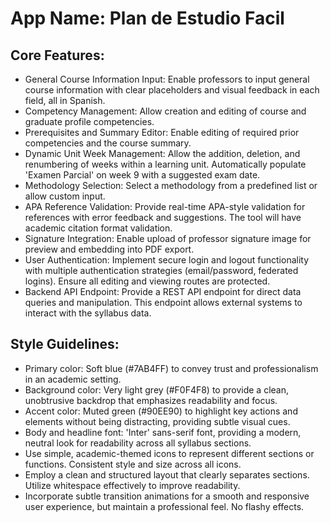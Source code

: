 # **App Name**: Plan de Estudio Facil

## Core Features:

- General Course Information Input: Enable professors to input general course information with clear placeholders and visual feedback in each field, all in Spanish.
- Competency Management: Allow creation and editing of course and graduate profile competencies.
- Prerequisites and Summary Editor: Enable editing of required prior competencies and the course summary.
- Dynamic Unit Week Management: Allow the addition, deletion, and renumbering of weeks within a learning unit. Automatically populate 'Examen Parcial' on week 9 with a suggested exam date.
- Methodology Selection: Select a methodology from a predefined list or allow custom input.
- APA Reference Validation: Provide real-time APA-style validation for references with error feedback and suggestions. The tool will have academic citation format validation.
- Signature Integration: Enable upload of professor signature image for preview and embedding into PDF export.
- User Authentication: Implement secure login and logout functionality with multiple authentication strategies (email/password, federated logins). Ensure all editing and viewing routes are protected.
- Backend API Endpoint: Provide a REST API endpoint for direct data queries and manipulation. This endpoint allows external systems to interact with the syllabus data.

## Style Guidelines:

- Primary color: Soft blue (#7AB4FF) to convey trust and professionalism in an academic setting.
- Background color: Very light grey (#F0F4F8) to provide a clean, unobtrusive backdrop that emphasizes readability and focus.
- Accent color: Muted green (#90EE90) to highlight key actions and elements without being distracting, providing subtle visual cues.
- Body and headline font: 'Inter' sans-serif font, providing a modern, neutral look for readability across all syllabus sections.
- Use simple, academic-themed icons to represent different sections or functions. Consistent style and size across all icons.
- Employ a clean and structured layout that clearly separates sections. Utilize whitespace effectively to improve readability.
- Incorporate subtle transition animations for a smooth and responsive user experience, but maintain a professional feel. No flashy effects.